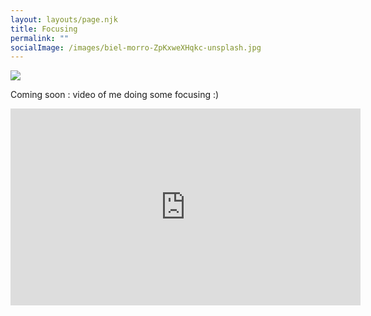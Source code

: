 ```yaml
---
layout: layouts/page.njk
title: Focusing
permalink: ""
socialImage: /images/biel-morro-ZpKxweXHqkc-unsplash.jpg
---
```

![](/images/biel-morro-ZpKxweXHqkc-unsplash.jpg)

C﻿oming soon : video of me doing some focusing :)



<iframe width="560" height="315" src="https://www.youtube.com/embed/doboyw3foKM" title="YouTube video player" frameborder="0" allow="accelerometer; autoplay; clipboard-write; encrypted-media; gyroscope; picture-in-picture" allowfullscreen></iframe>